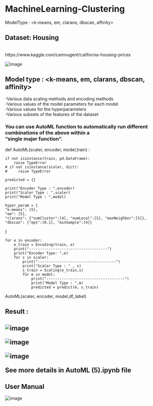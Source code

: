 # MachineLearning-Clustering
ModelType : &lt;k-means, em, clarans, dbscan, affinity>

<h2>Dataset:
Housing</h2>
<br/>
https://www.kaggle.com/camnugent/california-housing-prices
<br/>

![image](https://user-images.githubusercontent.com/84762786/195782968-2e288407-a9f8-4b48-8a2e-de4d61ba6aff.png)


<h2>
Model type : &lt;k-means, em, clarans, dbscan, affinity>
</h2>
<p>
-Various data scaling methods and encoding methods
<br/>
-Various values of the model parameters for each model
<br/>
-Various values for the hyperparameters
<br/>
-Various subsets of the features of the dataset
<p>

<h3>
You can use AutoML function to automatically run different combinations of the above within a <br/>“single major function”.
</h3>

def AutoML(scaler, encoder, model,train) :
    
    if not isinstance(train, pd.DataFrame):
        raise TypeError
    # if not isinstance(scaler, dict):
    #     raise TypeError
    
    predicted = {}

    print("Encoder Type : ",encoder)
    print("Scaler Type : ",scaler)
    print("Model Type : ",model)

    hyper_param = {
    "k-means": [5],
    "em": [5],
    "clarans": {"numCluster":[4], "numLocal":[5], "maxNeighbor":[5]},
    "dbscan": {"eps":[0.1], "minSample":[4]}
}

    for e in encoder:
        e_train = Encoding(train, e)
        print("------------------------------------")
        print("Encoder Type: ",e)
        for s in scaler:
            print("------------------------------------")
            print("Scaler Type : " , s)
            s_train = Scaling(e_train,s)
            for m in model:
                print("------------------------------------")
                print("Model Type : ",m)
                predicted = predict(m, s_train)
                


AutoML(scaler, encoder, model,df_label)   

<h2>
Result :
<h2/>
    
![image](https://user-images.githubusercontent.com/84762786/195783419-b69ddbea-4b69-4ccf-88dd-96115960b78a.png)

![image](https://user-images.githubusercontent.com/84762786/195783450-9bcc84e2-79f0-45a6-8801-14d7eb3c9afa.png)

![image](https://user-images.githubusercontent.com/84762786/195783531-afb56c99-6fc0-4238-a4ae-d07b3236dd6b.png)

See more details in AutoML (5).ipynb file

<h2>User Manual</h2>
    
![image](https://user-images.githubusercontent.com/84762786/195783980-2e9f2b13-6d8e-4b7e-aaec-084bbd3c50c4.png)
